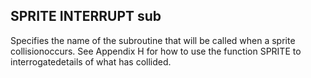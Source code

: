 ## SPRITE INTERRUPT sub

Specifies the name of the subroutine that will be called when a sprite collisionoccurs. See Appendix H for how to use the function SPRITE to interrogatedetails of what has collided.